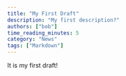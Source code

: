 ```yaml
---
title: "My First Draft"
description: "My first description?"
authors: ["bob"]
time_reading_minutes: 5
category: "News"
tags: ["Markdown"]
---
```



 It is my first draft!

<div style="height: 500px"></div>
